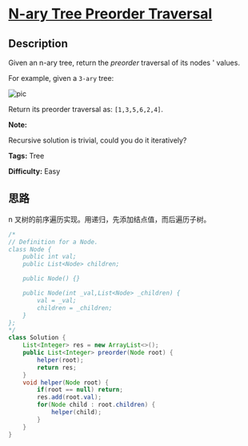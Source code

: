 # [N-ary Tree Preorder Traversal][title]

## Description

Given an n-ary tree, return the _preorder_ traversal of its nodes ' values.

For example, given a `3-ary` tree:

![pic](https://assets.leetcode.com/uploads/2018/10/12/narytreeexample.png)

Return its preorder traversal as: `[1,3,5,6,2,4]`.

**Note:**

Recursive solution is trivial, could you do it iteratively?

**Tags:** Tree

**Difficulty:** Easy

## 思路

n 叉树的前序遍历实现。用递归，先添加结点值，而后遍历子树。

``` java
/*
// Definition for a Node.
class Node {
    public int val;
    public List<Node> children;

    public Node() {}

    public Node(int _val,List<Node> _children) {
        val = _val;
        children = _children;
    }
};
*/
class Solution {
    List<Integer> res = new ArrayList<>();
    public List<Integer> preorder(Node root) {
        helper(root);
        return res;
    }
    void helper(Node root) {
        if(root == null) return;
        res.add(root.val);
        for(Node child : root.children) {
            helper(child);
        }
    }
}
```

[title]: https://leetcode.com/problems/n-ary-tree-preorder-traversal
